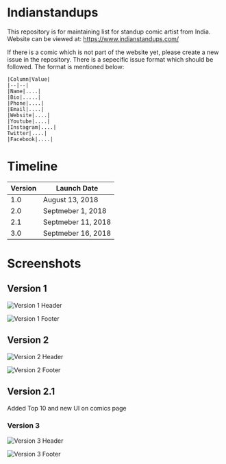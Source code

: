 # Indianstandups
This repository is for maintaining list for standup comic artist from India.
Website can be viewed at: https://www.indianstandups.com/

If there is a comic which is not part of the website yet, please create a new issue in the repository.
There is a sepecific issue format which should be followed. The format is mentioned below:

```
|Column|Value|
|--|--|
|Name|....|
|Bio|.....|
|Phone|....|
|Email|....|
|Website|....|
|Youtube|....|
|Instagram|....|
Twitter|....|
|Facebook|....|
```


# Timeline
|Version|Launch Date|
|---|---|
|1.0|August 13, 2018|
|2.0|Septmeber 1, 2018|
|2.1|Septmeber 11, 2018|
|3.0|Septmeber 16, 2018|



# Screenshots

## Version 1

![Version 1 Header](https://user-images.githubusercontent.com/2936128/44310004-39388b00-a39d-11e8-9adc-c328da0ff7ad.png)

![Version 1 Footer](https://user-images.githubusercontent.com/2936128/44309947-75b7b700-a39c-11e8-973a-15e2e93e0514.png)


## Version 2

![Version 2 Header](https://user-images.githubusercontent.com/2936128/44955977-736c5700-ae8a-11e8-9dea-3cfcdda61118.png)

![Version 2 Footer](https://user-images.githubusercontent.com/2936128/44955980-7a936500-ae8a-11e8-9c5b-9bdc584b24c0.png)



## Version 2.1

Added Top 10 and new UI on comics page


### Version 3
![Version 3 Header](https://user-images.githubusercontent.com/2936128/45599162-d692d900-b9b4-11e8-849a-e9da649c13a5.png)

![Version 3 Footer](https://user-images.githubusercontent.com/2936128/45599166-ddb9e700-b9b4-11e8-9fbd-13e63be183e3.png)



